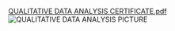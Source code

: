 [QUALITATIVE DATA ANALYSIS CERTIFICATE.pdf](https://github.com/user-attachments/files/15530045/QUALITATIVE.DATA.ANALYSIS.CERTIFICATE.pdf)
![QUALITATIVE DATA ANALYSIS PICTURE](https://github.com/biccoomondi/QUALITATIVE-DATA-ANALYSIS/assets/170850731/aed7e7f4-ce20-4a1a-80cf-51860d3d8eac)
